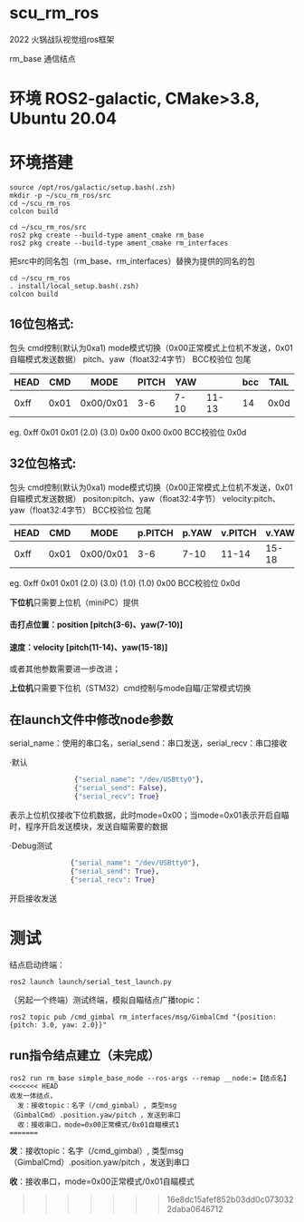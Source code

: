 # **scu_rm_ros**
2022 火锅战队视觉组ros框架

rm_base 通信结点
# 环境 ROS2-galactic, CMake>3.8, Ubuntu 20.04

# 环境搭建

``` shell
source /opt/ros/galactic/setup.bash(.zsh)
mkdir -p ~/scu_rm_ros/src
cd ~/scu_rm_ros
colcon build
```
```shell
cd ~/scu_rm_ros/src
ros2 pkg create --build-type ament_cmake rm_base
ros2 pkg create --build-type ament_cmake rm_interfaces
```

把src中的同名包（rm_base、rm_interfaces）替换为提供的同名的包
```
cd ~/scu_rm_ros
. install/local_setup.bash(.zsh)
colcon build 
```

## 16位包格式:
包头 cmd控制(默认为0xa1) mode模式切换（0x00正常模式上位机不发送，0x01自瞄模式发送数据） pitch、yaw（float32:4字节） BCC校验位 包尾

|HEAD |CMD  |MODE      |PITCH |YAW  |      |bcc |TAIL|
|---|---|---|---|---|---|---|---|
|0xff|0x01|0x00/0x01|3-6|7-10|11-13|14|0x0d|

eg. 
0xff 0x01 0x01 (2.0) (3.0) 0x00 0x00 0x00 BCC校验位 0x0d

## 32位包格式:
包头 cmd控制(默认为0xa1) mode模式切换（0x00正常模式上位机不发送，0x01自瞄模式发送数据） positon:pitch、yaw（float32:4字节） velocity:pitch、yaw（float32:4字节） BCC校验位 包尾

|HEAD |CMD  |MODE      |p.PITCH |p.YAW  | v.PITCH | v.YAW |   |bcc |TAIL|
|---|---|---|---|---|---|---|---|---|---|
|0xff|0x01|0x00/0x01|3-6|7-10|11-14|15-18|19-29|30|0x0d|

eg. 
0xff 0x01 0x01 (2.0) (3.0) (1.0) (1.0) 0x00 BCC校验位 0x0d

**下位机**只需要上位机（miniPC）提供 
#### 击打点位置：**position** [**pitch(3-6)、yaw(7-10)**]
#### 速度：**velocity** [**pitch(11-14)、yaw(15-18)**]
或者其他参数需要进一步改进；

**上位机**只需要下位机（STM32）cmd控制与mode自瞄/正常模式切换

## 在launch文件中修改node参数
serial_name：使用的串口名，serial_send：串口发送，serial_recv：串口接收

·默认           
``` python
                {"serial_name": "/dev/USBtty0"},
                {"serial_send": False},
                {"serial_recv": True}
```
  
表示上位机仅接收下位机数据，此时mode=0x00；当mode=0x01表示开启自瞄时，程序开启发送模块，发送自瞄需要的数据

·Debug测试     
 ``` python
                {"serial_name": "/dev/USBtty0"},
                {"serial_send": True},
                {"serial_recv": True}
```
  开启接收发送

# 测试
结点启动终端：
```
ros2 launch launch/serial_test_launch.py
```
（另起一个终端）测试终端，模拟自瞄结点广播topic：
```
ros2 topic pub /cmd_gimbal rm_interfaces/msg/GimbalCmd "{position: {pitch: 3.0, yaw: 2.0}}"
```


## run指令结点建立（未完成）
```
ros2 run rm_base simple_base_node --ros-args --remap __node:=【结点名】
<<<<<<< HEAD
收发一体结点，
  发：接收topic：名字（/cmd_gimbal）, 类型msg（GimbalCmd）.position.yaw/pitch ，发送到串口
  收：接收串口，mode=0x00正常模式/0x01自瞄模式1
=======
```
  **发**：接收topic：名字（/cmd_gimbal）, 类型msg（GimbalCmd）.position.yaw/pitch ，发送到串口
  
  **收**：接收串口，mode=0x00正常模式/0x01自瞄模式
>>>>>>> 16e8dc15afef852b03dd0c0730322daba0646712
